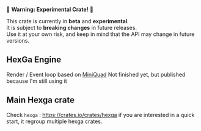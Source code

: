 🚧 **Warning: Experimental Crate!** 🚧

This crate is currently in **beta** and **experimental**.  
It is subject to **breaking changes** in future releases.  
Use it at your own risk, and keep in mind that the API may change in future versions.

## HexGa Engine

Render / Event loop based on [MiniQuad](https://github.com/not-fl3/miniquad)
Not finished yet, but published because I'm still using it

## Main Hexga crate

Check `hexga` : https://crates.io/crates/hexga if you are interested in a quick start, it regroup multiple hexga crates.